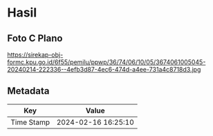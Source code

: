# Hasil

## Foto C Plano

https://sirekap-obj-formc.kpu.go.id/6f55/pemilu/ppwp/36/74/06/10/05/3674061005045-20240214-222336--4efb3d87-4ec6-474d-a4ee-731a4c8718d3.jpg


## Metadata

| Key        | Value               |
| ---------- | ------------------- |
| Time Stamp | 2024-02-16 16:25:10 |



